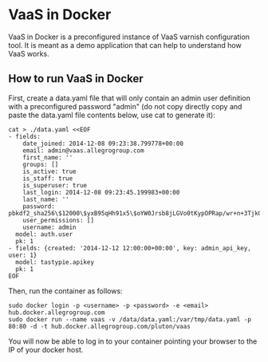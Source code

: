 VaaS in Docker
==============
VaaS in Docker is a preconfigured instance of VaaS varnish configuration tool. It is meant as a demo application that can help to understand how VaaS works. 

How to run VaaS in Docker
-------------------------
First, create a data.yaml file that will only contain an admin user definition with a preconfigured password "admin" (do not copy directly copy and paste the data.yaml file contents below, use cat to generate it):

    cat > ./data.yaml <<EOF
    - fields:
        date_joined: 2014-12-08 09:23:38.799778+00:00
        email: admin@vaas.allegrogroup.com
        first_name: ''
        groups: []
        is_active: true
        is_staff: true
        is_superuser: true
        last_login: 2014-12-08 09:23:45.199983+00:00
        last_name: ''
        password: pbkdf2_sha256\$12000\$yxB95qHh91x5\$oYW0Jrsb8jLGVo0tKypOPRap/wr+n+3TjkOP6cT9G4o=
        user_permissions: []
        username: admin
      model: auth.user
      pk: 1
    - fields: {created: '2014-12-12 12:00:00+00:00', key: admin_api_key, user: 1}
      model: tastypie.apikey
      pk: 1
    EOF

Then, run the container as follows:

    sudo docker login -p <username> -p <password> -e <email> hub.docker.allegrogroup.com
    sudo docker run --name vaas -v /data/data.yaml:/var/tmp/data.yaml -p 80:80 -d -t hub.docker.allegrogroup.com/pluton/vaas

You will now be able to log in to your container pointing your browser to the IP of your docker host.
